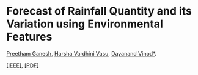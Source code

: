 # Forecast of Rainfall Quantity and its Variation using Environmental Features

[Preetham Ganesh](https://www.linkedin.com/in/preethamganesh/), [Harsha Vardhini Vasu](https://www.linkedin.com/in/harshavardhini1/), [Dayanand Vinod*](https://in.linkedin.com/in/dayanand-vinod).

[[IEEE]](https://ieeexplore.ieee.org/document/8960026), [[PDF]](https://preetham-ganesh.github.io/website/documents/forecast_rainfall.pdf)
